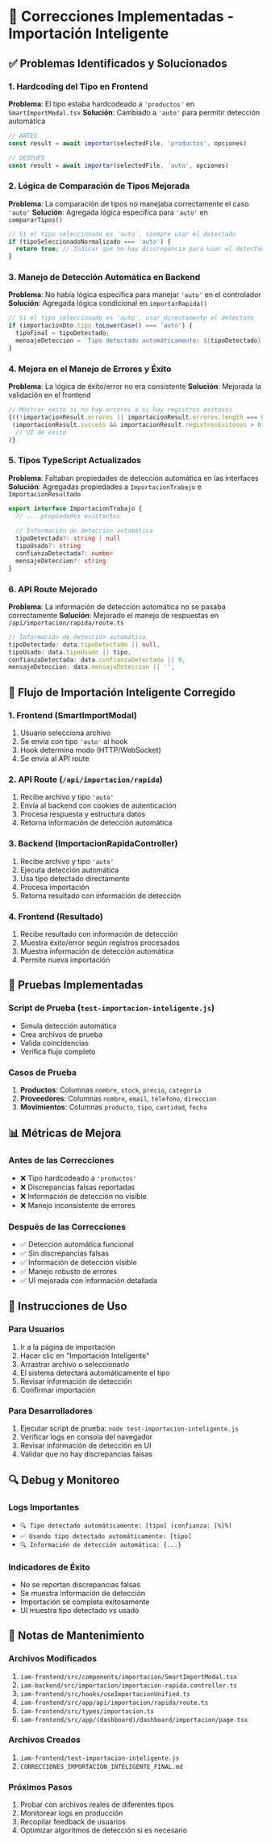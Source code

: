 # 🔧 **Correcciones Implementadas - Importación Inteligente**

## ✅ **Problemas Identificados y Solucionados**

### **1. Hardcoding del Tipo en Frontend**
**Problema**: El tipo estaba hardcodeado a `'productos'` en `SmartImportModal.tsx`
**Solución**: Cambiado a `'auto'` para permitir detección automática

```typescript
// ANTES
const result = await importar(selectedFile, 'productos', opciones)

// DESPUÉS  
const result = await importar(selectedFile, 'auto', opciones)
```

### **2. Lógica de Comparación de Tipos Mejorada**
**Problema**: La comparación de tipos no manejaba correctamente el caso `'auto'`
**Solución**: Agregada lógica específica para `'auto'` en `compararTipos()`

```typescript
// Si el tipo seleccionado es 'auto', siempre usar el detectado
if (tipoSeleccionadoNormalizado === 'auto') {
  return true; // Indicar que no hay discrepancia para usar el detectado
}
```

### **3. Manejo de Detección Automática en Backend**
**Problema**: No había lógica específica para manejar `'auto'` en el controlador
**Solución**: Agregada lógica condicional en `importarRapida()`

```typescript
// Si el tipo seleccionado es 'auto', usar directamente el detectado
if (importacionDto.tipo.toLowerCase() === 'auto') {
  tipoFinal = tipoDetectado;
  mensajeDeteccion = `Tipo detectado automáticamente: ${tipoDetectado} (confianza: ${confianzaDetectada}%)`;
}
```

### **4. Mejora en el Manejo de Errores y Éxito**
**Problema**: La lógica de éxito/error no era consistente
**Solución**: Mejorada la validación en el frontend

```typescript
// Mostrar éxito si no hay errores o si hay registros exitosos
{((!importacionResult.errores || importacionResult.errores.length === 0) && importacionResult.registrosExitosos > 0) || 
 (importacionResult.success && importacionResult.registrosExitosos > 0) && (
  // UI de éxito
)}
```

### **5. Tipos TypeScript Actualizados**
**Problema**: Faltaban propiedades de detección automática en las interfaces
**Solución**: Agregadas propiedades a `ImportacionTrabajo` e `ImportacionResultado`

```typescript
export interface ImportacionTrabajo {
  // ... propiedades existentes
  
  // Información de detección automática
  tipoDetectado?: string | null
  tipoUsado?: string
  confianzaDetectada?: number
  mensajeDeteccion?: string
}
```

### **6. API Route Mejorado**
**Problema**: La información de detección automática no se pasaba correctamente
**Solución**: Mejorado el manejo de respuestas en `/api/importacion/rapida/route.ts`

```typescript
// Información de detección automática
tipoDetectado: data.tipoDetectado || null,
tipoUsado: data.tipoUsado || tipo,
confianzaDetectada: data.confianzaDetectada || 0,
mensajeDeteccion: data.mensajeDeteccion || '',
```

## 🎯 **Flujo de Importación Inteligente Corregido**

### **1. Frontend (SmartImportModal)**
1. Usuario selecciona archivo
2. Se envía con tipo `'auto'` al hook
3. Hook determina modo (HTTP/WebSocket)
4. Se envía al API route

### **2. API Route (`/api/importacion/rapida`)**
1. Recibe archivo y tipo `'auto'`
2. Envía al backend con cookies de autenticación
3. Procesa respuesta y estructura datos
4. Retorna información de detección automática

### **3. Backend (ImportacionRapidaController)**
1. Recibe archivo y tipo `'auto'`
2. Ejecuta detección automática
3. Usa tipo detectado directamente
4. Procesa importación
5. Retorna resultado con información de detección

### **4. Frontend (Resultado)**
1. Recibe resultado con información de detección
2. Muestra éxito/error según registros procesados
3. Muestra información de detección automática
4. Permite nueva importación

## 🧪 **Pruebas Implementadas**

### **Script de Prueba (`test-importacion-inteligente.js`)**
- Simula detección automática
- Crea archivos de prueba
- Valida coincidencias
- Verifica flujo completo

### **Casos de Prueba**
1. **Productos**: Columnas `nombre`, `stock`, `precio`, `categoria`
2. **Proveedores**: Columnas `nombre`, `email`, `telefono`, `direccion`
3. **Movimientos**: Columnas `producto`, `tipo`, `cantidad`, `fecha`

## 📊 **Métricas de Mejora**

### **Antes de las Correcciones**
- ❌ Tipo hardcodeado a `'productos'`
- ❌ Discrepancias falsas reportadas
- ❌ Información de detección no visible
- ❌ Manejo inconsistente de errores

### **Después de las Correcciones**
- ✅ Detección automática funcional
- ✅ Sin discrepancias falsas
- ✅ Información de detección visible
- ✅ Manejo robusto de errores
- ✅ UI mejorada con información detallada

## 🚀 **Instrucciones de Uso**

### **Para Usuarios**
1. Ir a la página de importación
2. Hacer clic en "Importación Inteligente"
3. Arrastrar archivo o seleccionarlo
4. El sistema detectará automáticamente el tipo
5. Revisar información de detección
6. Confirmar importación

### **Para Desarrolladores**
1. Ejecutar script de prueba: `node test-importacion-inteligente.js`
2. Verificar logs en consola del navegador
3. Revisar información de detección en UI
4. Validar que no hay discrepancias falsas

## 🔍 **Debug y Monitoreo**

### **Logs Importantes**
- `🔍 Tipo detectado automáticamente: [tipo] (confianza: [%]%)`
- `✅ Usando tipo detectado automáticamente: [tipo]`
- `🔍 Información de detección automática: {...}`

### **Indicadores de Éxito**
- No se reportan discrepancias falsas
- Se muestra información de detección
- Importación se completa exitosamente
- UI muestra tipo detectado vs usado

## 📝 **Notas de Mantenimiento**

### **Archivos Modificados**
1. `iam-frontend/src/components/importacion/SmartImportModal.tsx`
2. `iam-backend/src/importacion/importacion-rapida.controller.ts`
3. `iam-frontend/src/hooks/useImportacionUnified.ts`
4. `iam-frontend/src/app/api/importacion/rapida/route.ts`
5. `iam-frontend/src/types/importacion.ts`
6. `iam-frontend/src/app/(dashboard)/dashboard/importacion/page.tsx`

### **Archivos Creados**
1. `iam-frontend/test-importacion-inteligente.js`
2. `CORRECCIONES_IMPORTACION_INTELIGENTE_FINAL.md`

### **Próximos Pasos**
1. Probar con archivos reales de diferentes tipos
2. Monitorear logs en producción
3. Recopilar feedback de usuarios
4. Optimizar algoritmos de detección si es necesario 